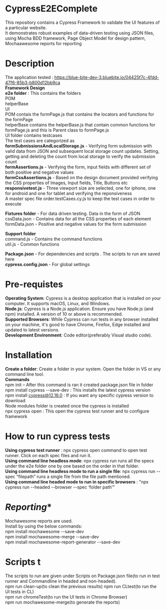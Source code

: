 # **CypressE2EComplete**
This repository contains a Cypress Framework to validate the UI features of a particular website.  
It demonstrates robust examples of data-driven testing using JSON files, using Mocha BDD framework, Page Object Model for design pattern, Mochaawesome reports for reporting
# **Description**  
The application tested : https://blue-bite-dev-3.bluebite.io/04425f7c-4fdd-47f6-85b3-b800d12bb9ca  
**Framework Design**  
**e2e folder** : This contains the folders  
POM  
helperBase  
UI  
POM contais the formPage.js that contains the locators and functions for the formPage    
helperBase contains the helperBase.js that contain common functions for formPage.js and this is Parent class to formPage.js  
UI folder contains testcases   
The test cases are categorized as   
**formSubmissionsAndLocalStorage.js** - Verifying form submission with valid data from JSON and subsequent local storage count updates. 
Setting, getting and deleting the count from local storage to verify the submission count  
**formAssertions.js** - Verifying the form, input fields with different set of both positive and negative values  
**formCssAssertions.js** - Based on the design document provided verifying the CSS properties of Images, Input fields, Title, Buttons etc  
**responsivetest.js** - Three viewport size are selected, one for iphone, one for android and one for tablet and verifying the reponsiveness  
A master spec file order.testCases.cy.js to keep the test cases in order to execute  

**Fixtures folder** - For data driven testing. Data in the form of JSON  
cssData.json - Contains data for all the CSS properties of each element  
formData.json - Positive and negative values for the form submission  

**Support folder**  
command.js - Contains the command functions  
util.js - Common functions  

**Package.json** - For dependencies and scripts . The scripts to run are saved here  
**cypress.config.json** - For global settings  

# **Pre-requistes**  
**Operating System**: Cypress is a desktop application that is installed on your computer. It supports macOS, Linux, and Windows.   
**Node.js**: Cypress is a Node.js application. Ensure you have Node.js (and npm) installed. A version of 10 or above is recommended.  
**Supported Browsers**: While Cypress can run tests in any browser installed on your machine, it's good to have Chrome, Firefox, Edge installed and updated to latest versions.  
**Development Environment**: Code editor(preferably Visual studio code).  

# **Installation**  
**Create a folder**: Create a folder in your system. Open the folder in VS or any command line tool.  
**Commands**  
npm init – After this command is ran it created package.json file in folder   
npm install cypress --save-dev : This installs the latest cypress version  
npm install cypress@12.16.0 : If you want any specific cypress version to download  
	Node modules folder is created once the cypress is installed  
npx cypress open : This open the cypress test runner and to configure framework  

# **How to run cypress tests**  
**Using cypress test runner** : npx cypress open command to open test runner. Click on each spec files and run it.   
**Using command line headless mode**: npx cypress run runs all the specs under the e2e folder one by one based on the order in that folder.   
**Using command line headless mode to run a single file**: npx cypress run --spec “filepath” runs a single file from the file path mentioned.    
**Using command line headed mode to run in specific browsers** : "npx cypress run --headed --browser <broswername> --spec ‘folder path’”  

# *Reporting**  
Mochawesome reports are used.  
Install by using the below commands:  
npm install mochawesome --save-dev  
npm install mochawesome-merge --save-dev  
npm install mochawesome-report-generator --save-dev  
# **Scripts t**  
The scripts to run are given under Scripts on Package.json file(to run in test runner and Commandline in headed and non-headed).  
npm run clean-up(to clean the previous results)
npm run CLtest(to run the UI tests in CL)  
npm run chromeTest(to run the UI tests in Chrome Browser)  
npm run mochawesome-merge(to generate the reports)





